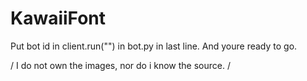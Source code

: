 # KawaiiFont

Put bot id in client.run("") in bot.py in last line.
And youre ready to go.


/ I do not own the images, nor do i know the source. /
